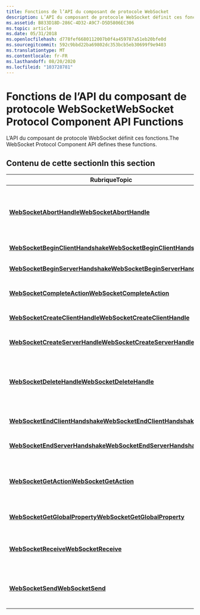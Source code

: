 ```yaml
---
title: Fonctions de l’API du composant de protocole WebSocket
description: L’API du composant de protocole WebSocket définit ces fonctions.
ms.assetid: B833D18D-286C-4D32-A9C7-D5D5806EC306
ms.topic: article
ms.date: 05/31/2018
ms.openlocfilehash: d778fef6680112007b0f4a459787a51eb20bfe0d
ms.sourcegitcommit: 592c9bbd22ba69802dc353bcb5eb30699f9e9403
ms.translationtype: MT
ms.contentlocale: fr-FR
ms.lasthandoff: 08/20/2020
ms.locfileid: "103728781"
---
```

# <a name="websocket-protocol-component-api-functions"></a><span data-ttu-id="28c73-103">Fonctions de l’API du composant de protocole WebSocket</span><span class="sxs-lookup"><span data-stu-id="28c73-103">WebSocket Protocol Component API Functions</span></span>

<span data-ttu-id="28c73-104">L’API du composant de protocole WebSocket définit ces fonctions.</span><span class="sxs-lookup"><span data-stu-id="28c73-104">The WebSocket Protocol Component API defines these functions.</span></span>

## <a name="in-this-section"></a><span data-ttu-id="28c73-105">Contenu de cette section</span><span class="sxs-lookup"><span data-stu-id="28c73-105">In this section</span></span>



| <span data-ttu-id="28c73-106">Rubrique</span><span class="sxs-lookup"><span data-stu-id="28c73-106">Topic</span></span>                                                                             | <span data-ttu-id="28c73-107">Description</span><span class="sxs-lookup"><span data-stu-id="28c73-107">Description</span></span>                                                                                                                                                                                                 |
|-----------------------------------------------------------------------------------|-------------------------------------------------------------------------------------------------------------------------------------------------------------------------------------------------------------|
| [<span data-ttu-id="28c73-108">**WebSocketAbortHandle**</span><span class="sxs-lookup"><span data-stu-id="28c73-108">**WebSocketAbortHandle**</span></span>](/windows/desktop/api/Websocket/nf-websocket-websocketaborthandle)<br/>                   | <span data-ttu-id="28c73-109">abandonne un handle de session WebSocket créé par [**WebSocketCreateClientHandle**](/windows/desktop/api/websocket/nf-websocket-websocketcreateclienthandle) ou [**WebSocketCreateServerHandle**](/windows/desktop/api/websocket/nf-websocket-websocketcreateserverhandle).</span><span class="sxs-lookup"><span data-stu-id="28c73-109">aborts a WebSocket session handle created by [**WebSocketCreateClientHandle**](/windows/desktop/api/websocket/nf-websocket-websocketcreateclienthandle) or [**WebSocketCreateServerHandle**](/windows/desktop/api/websocket/nf-websocket-websocketcreateserverhandle).</span></span><br/>   |
| [<span data-ttu-id="28c73-110">**WebSocketBeginClientHandshake**</span><span class="sxs-lookup"><span data-stu-id="28c73-110">**WebSocketBeginClientHandshake**</span></span>](/windows/desktop/api/Websocket/nf-websocket-websocketbeginclienthandshake)<br/> | <span data-ttu-id="28c73-111">commence le protocole de transfert côté client.</span><span class="sxs-lookup"><span data-stu-id="28c73-111">begins the client-side handshake.</span></span><br/>                                                                                                                                                                |
| [<span data-ttu-id="28c73-112">**WebSocketBeginServerHandshake**</span><span class="sxs-lookup"><span data-stu-id="28c73-112">**WebSocketBeginServerHandshake**</span></span>](/windows/desktop/api/Websocket/nf-websocket-websocketbeginserverhandshake)<br/> | <span data-ttu-id="28c73-113">commence le protocole de transfert côté serveur.</span><span class="sxs-lookup"><span data-stu-id="28c73-113">begins the server-side handshake.</span></span><br/>                                                                                                                                                                |
| [<span data-ttu-id="28c73-114">**WebSocketCompleteAction**</span><span class="sxs-lookup"><span data-stu-id="28c73-114">**WebSocketCompleteAction**</span></span>](/windows/desktop/api/Websocket/nf-websocket-websocketcompleteaction)<br/>             | <span data-ttu-id="28c73-115">termine une action démarrée par [**WebSocketGetAction**](/windows/desktop/api/websocket/nf-websocket-websocketgetaction).</span><span class="sxs-lookup"><span data-stu-id="28c73-115">completes an action started by [**WebSocketGetAction**](/windows/desktop/api/websocket/nf-websocket-websocketgetaction).</span></span><br/>                                                                                                             |
| [<span data-ttu-id="28c73-116">**WebSocketCreateClientHandle**</span><span class="sxs-lookup"><span data-stu-id="28c73-116">**WebSocketCreateClientHandle**</span></span>](/windows/desktop/api/Websocket/nf-websocket-websocketcreateclienthandle)<br/>     | <span data-ttu-id="28c73-117">crée un handle de session WebSocket côté client.</span><span class="sxs-lookup"><span data-stu-id="28c73-117">creates a client-side WebSocket session handle.</span></span><br/>                                                                                                                                                  |
| [<span data-ttu-id="28c73-118">**WebSocketCreateServerHandle**</span><span class="sxs-lookup"><span data-stu-id="28c73-118">**WebSocketCreateServerHandle**</span></span>](/windows/desktop/api/Websocket/nf-websocket-websocketcreateserverhandle)<br/>     | <span data-ttu-id="28c73-119">crée un handle de session WebSocket côté serveur.</span><span class="sxs-lookup"><span data-stu-id="28c73-119">creates a server-side WebSocket session handle.</span></span><br/>                                                                                                                                                  |
| [<span data-ttu-id="28c73-120">**WebSocketDeleteHandle**</span><span class="sxs-lookup"><span data-stu-id="28c73-120">**WebSocketDeleteHandle**</span></span>](/windows/desktop/api/Websocket/nf-websocket-websocketdeletehandle)<br/>                 | <span data-ttu-id="28c73-121">supprime un handle de session WebSocket créé par [**WebSocketCreateClientHandle**](/windows/desktop/api/websocket/nf-websocket-websocketcreateclienthandle) ou [**WebSocketCreateServerHandle**](/windows/desktop/api/websocket/nf-websocket-websocketcreateserverhandle).</span><span class="sxs-lookup"><span data-stu-id="28c73-121">deletes a WebSocket session handle created by [**WebSocketCreateClientHandle**](/windows/desktop/api/websocket/nf-websocket-websocketcreateclienthandle) or [**WebSocketCreateServerHandle**](/windows/desktop/api/websocket/nf-websocket-websocketcreateserverhandle).</span></span><br/>  |
| [<span data-ttu-id="28c73-122">**WebSocketEndClientHandshake**</span><span class="sxs-lookup"><span data-stu-id="28c73-122">**WebSocketEndClientHandshake**</span></span>](/windows/desktop/api/Websocket/nf-websocket-websocketendclienthandshake)<br/>     | <span data-ttu-id="28c73-123">termine le protocole de transfert côté client.</span><span class="sxs-lookup"><span data-stu-id="28c73-123">completes the client-side handshake.</span></span><br/>                                                                                                                                                             |
| [<span data-ttu-id="28c73-124">**WebSocketEndServerHandshake**</span><span class="sxs-lookup"><span data-stu-id="28c73-124">**WebSocketEndServerHandshake**</span></span>](/windows/desktop/api/Websocket/nf-websocket-websocketendserverhandshake)<br/>     | <span data-ttu-id="28c73-125">termine le protocole de transfert côté serveur.</span><span class="sxs-lookup"><span data-stu-id="28c73-125">completes the server-side handshake.</span></span><br/>                                                                                                                                                             |
| [<span data-ttu-id="28c73-126">**WebSocketGetAction**</span><span class="sxs-lookup"><span data-stu-id="28c73-126">**WebSocketGetAction**</span></span>](/windows/desktop/api/Websocket/nf-websocket-websocketgetaction)<br/>                       | <span data-ttu-id="28c73-127">retourne une action à partir d’un appel à [**WebSocketSend**](/windows/desktop/api/websocket/nf-websocket-websocketsend), [**WebSocketReceive**](/windows/desktop/api/websocket/nf-websocket-websocketreceive) ou [**WebSocketCompleteAction**](/windows/desktop/api/websocket/nf-websocket-websocketcompleteaction).</span><span class="sxs-lookup"><span data-stu-id="28c73-127">returns an action from a call to [**WebSocketSend**](/windows/desktop/api/websocket/nf-websocket-websocketsend), [**WebSocketReceive**](/windows/desktop/api/websocket/nf-websocket-websocketreceive) or [**WebSocketCompleteAction**](/windows/desktop/api/websocket/nf-websocket-websocketcompleteaction).</span></span><br/> |
| [<span data-ttu-id="28c73-128">**WebSocketGetGlobalProperty**</span><span class="sxs-lookup"><span data-stu-id="28c73-128">**WebSocketGetGlobalProperty**</span></span>](/windows/desktop/api/Websocket/nf-websocket-websocketgetglobalproperty)<br/>       | <span data-ttu-id="28c73-129">Obtient une propriété WebSocket unique.</span><span class="sxs-lookup"><span data-stu-id="28c73-129">gets a single WebSocket property.</span></span><br/>                                                                                                                                                                |
| [<span data-ttu-id="28c73-130">**WebSocketReceive**</span><span class="sxs-lookup"><span data-stu-id="28c73-130">**WebSocketReceive**</span></span>](/windows/desktop/api/Websocket/nf-websocket-websocketreceive)<br/>                           | <span data-ttu-id="28c73-131">Ajoute une opération Receive à la file d’attente des opérations du composant de protocole.</span><span class="sxs-lookup"><span data-stu-id="28c73-131">adds a receive operation to the protocol component operation queue.</span></span><br/>                                                                                                                              |
| [<span data-ttu-id="28c73-132">**WebSocketSend**</span><span class="sxs-lookup"><span data-stu-id="28c73-132">**WebSocketSend**</span></span>](/windows/desktop/api/Websocket/nf-websocket-websocketsend)<br/>                                 | <span data-ttu-id="28c73-133">Ajoute une opération d’envoi à la file d’attente des opérations du composant de protocole.</span><span class="sxs-lookup"><span data-stu-id="28c73-133">adds a send operation to the protocol component operation queue.</span></span><br/>                                                                                                                                 |



 

 

